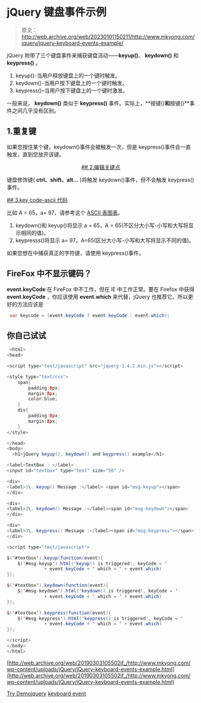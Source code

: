 # jQuery 键盘事件示例

> 原文：<http://web.archive.org/web/20230101150211/http://www.mkyong.com/jquery/jquery-keyboard-events-example/>

jQuery 附带了三个键盘事件来捕获键盘活动——**keyup()**、 **keydown()** 和 **keypress()** 。

1.  keyup()-当用户释放键盘上的一个键时触发。
2.  keydown()-当用户按下键盘上的一个键时触发。
3.  keypress()–当用户按下键盘上的一个键时激发。

一般来说， **keydown()** 类似于 **keypress()** 事件。实际上，**按键()**和**按键()**事件之间几乎没有区别。

## 1.重复键

如果您按住某个键，keydown()事件会被触发一次，但是 keypress()事件会一直触发，直到您放开该键。

 <ins class="adsbygoogle" style="display:block; text-align:center;" data-ad-format="fluid" data-ad-layout="in-article" data-ad-client="ca-pub-2836379775501347" data-ad-slot="6894224149">## 2.编辑关键点

键盘修饰键( **ctrl、shift、alt…** )将触发 keydown()事件，但不会触发 keypress()事件。

 <ins class="adsbygoogle" style="display:block" data-ad-client="ca-pub-2836379775501347" data-ad-slot="8821506761" data-ad-format="auto" data-ad-region="mkyongregion">## 3.key code-ascii 代码

比如 A = 65，a= 97，请参考这个 [ASCII 表图表](http://web.archive.org/web/20190303105502/http://www.asciitable.com/)。

1.  keydown()和 keyup()将显示 a = 65，A = 65(不区分大小写-小写和大写将显示相同的值)。
2.  keypresss()将显示 a= 97，A=65(区分大小写-小写和大写将显示不同的值)。

如果您想在中捕获真正的字符键，请使用 keypress()事件。

## FireFox 中不显示键码？

**event.keyCode** 在 FireFox 中不工作，但在 IE 中工作正常。要在 Firefox 中获得 **event.keyCode** ，你应该使用 **event.which** 来代替，jQuery 也推荐它。所以更好的方法应该是

```java
 var keycode = (event.keyCode ? event.keyCode : event.which); 
```

## 你自己试试

```java
 <html>
<head>

<script type="text/javascript" src="jquery-1.4.2.min.js"></script>

<style type="text/css">
	span{
		padding:8px;
		margin:8px;
		color:blue;
	}
	div{
		padding:8px;
		margin:8px;
	}
</style>

</head>
<body>
  <h1>jQuery keyup(), keydown() and keypress() example</h1>

<label>TextBox : </label>
<input id="textbox" type="text" size="50" />

<div>
<label>1\. keyup() Message :</label> <span id="msg-keyup"></span>
</div>

<div>
<label>2\. keydown() Message :</label><span id="msg-keydown"></span>
</div>

<div>
<label>3\. keypress() Message :</label><span id="msg-keypress"></span>
</div>

<script type="text/javascript">

$('#textbox').keyup(function(event){
	$('#msg-keyup').html('keyup() is triggered!, keyCode = ' 
              + event.keyCode + ' which = ' + event.which)
});

$('#textbox').keydown(function(event){
	$('#msg-keydown').html('keydown() is triggered!, keyCode = ' 
              + event.keyCode + ' which = ' + event.which)
});

$('#textbox').keypress(function(event){
	$('#msg-keypress').html('keypress() is triggered!, keyCode = ' 
              + event.keyCode + ' which = ' + event.which)
});

</script>
</body>
</html> 
```

[http://web.archive.org/web/20190303105502if_/http://www.mkyong.com/wp-content/uploads/jQuery/jQuery-keyboard-events-example.html](http://web.archive.org/web/20190303105502if_/http://www.mkyong.com/wp-content/uploads/jQuery/jQuery-keyboard-events-example.html)

[Try Demo](http://web.archive.org/web/20190303105502/http://www.mkyong.com/wp-content/uploads/jQuery/jQuery-keyboard-events-example.html)[jquery](http://web.archive.org/web/20190303105502/http://www.mkyong.com/tag/jquery/) [keyboard event](http://web.archive.org/web/20190303105502/http://www.mkyong.com/tag/keyboard-event/)







